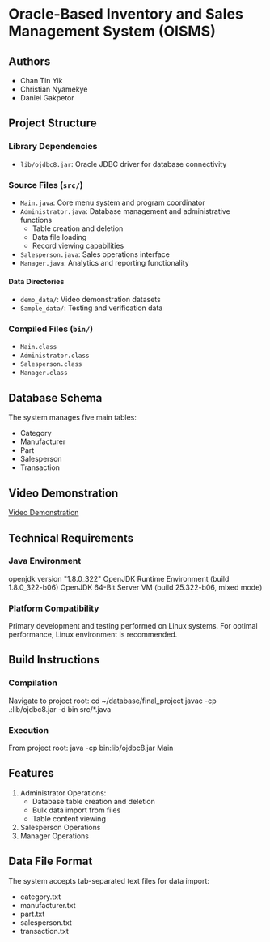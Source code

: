 # Oracle-Based Inventory and Sales Management System (OISMS)




## Authors
- Chan Tin Yik 
- Christian Nyamekye 
- Daniel Gakpetor 


## Project Structure

### Library Dependencies
- `lib/ojdbc8.jar`: Oracle JDBC driver for database connectivity

### Source Files (`src/`)
- `Main.java`: Core menu system and program coordinator
- `Administrator.java`: Database management and administrative functions
  - Table creation and deletion
  - Data file loading
  - Record viewing capabilities
- `Salesperson.java`: Sales operations interface
- `Manager.java`: Analytics and reporting functionality

#### Data Directories
- `demo_data/`: Video demonstration datasets
- `Sample_data/`: Testing and verification data

### Compiled Files (`bin/`)
- `Main.class`
- `Administrator.class`
- `Salesperson.class`
- `Manager.class`

## Database Schema
The system manages five main tables:
- Category
- Manufacturer
- Part
- Salesperson
- Transaction

## Video Demonstration
[Video Demonstration](https://github.com/user-attachments/assets/38e6c5aa-9242-4eb9-8448-592630f4c3d0
)

## Technical Requirements

### Java Environment
openjdk version "1.8.0_322"
OpenJDK Runtime Environment (build 1.8.0_322-b06)
OpenJDK 64-Bit Server VM (build 25.322-b06, mixed mode)

### Platform Compatibility
Primary development and testing performed on Linux systems. For optimal performance, Linux environment is recommended.

## Build Instructions

### Compilation
Navigate to project root:
cd ~/database/final_project
javac -cp .:lib/ojdbc8.jar -d bin src/*.java

### Execution
From project root:
java -cp bin:lib/ojdbc8.jar Main

## Features
1. Administrator Operations:
   - Database table creation and deletion
   - Bulk data import from files
   - Table content viewing
2. Salesperson Operations
3. Manager Operations

## Data File Format
The system accepts tab-separated text files for data import:
- category.txt
- manufacturer.txt
- part.txt
- salesperson.txt
- transaction.txt
